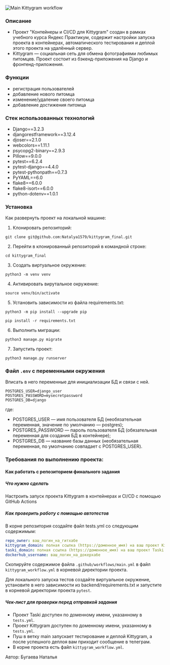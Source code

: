 
![Main Kittygram workflow](https://github.com/Natalya1579/kittygram_final/actions/workflows/kittygram_workflow.yml/badge.svg)

### Описание

- Проект "Контейнеры и CI/CD для Kittygram" создан в рамках учебного курса Яндекс Практикум, содержит настройки запуска проекта в контейнерах, автоматического тестирования и деплой этого проекта на удалённый сервер.
- Kittygram — социальная сеть для обмена фотографиями любимых питомцев. Проект состоит из бэкенд-приложения на Django и фронтенд-приложения.

### Функции
* регистрация пользователей
* добавление нового питомца
* изменение/удаление своего питомца
* добавление достижения питомца


### Стек использованных технологий
* Django==3.2.3  
* djangorestframework==3.12.4
* djoser==2.1.0
* webcolors==1.11.1
* psycopg2-binary==2.9.3
* Pillow==9.0.0
* pytest==6.2.4
* pytest-django==4.4.0
* pytest-pythonpath==0.7.3
* PyYAML==6.0
* flake8==6.0.0
* flake8-isort==6.0.0
* python-dotenv==1.0.1

### Установка
Как развернуть проект на локальной машине:

1. Клонировать репозиторий:
```
git clone git@github.com:Natalya1579/kittygram_final.git
```
2. Перейти в клонированный репозиторий в командной строке:
```
cd kittygram_final
```
3. Создать виртуальное окружение:
```
python3 -m venv venv
```
4. Активировать вирутальное окружение:
```
source venv/bin/activate
```
5. Установить зависимости из файла requirements.txt:
```
python3 -m pip install --upgrade pip
```

```
pip install -r requirements.txt
```
6. Выполнить миграции:
```
python3 manage.py migrate
```
7. Запустить проект:
```
python3 manage.py runserver
```

### Файл `.env` с переменными окружения
Вписать в него переменные для инициализации БД и связи с ней.

```
POSTGRES_USER=django_user
POSTGRES_PASSWORD=mysecretpassword
POSTGRES_DB=django
```

где:
* POSTGRES_USER — имя пользователя БД (необязательная переменная, значение по умолчанию — postgres);
* POSTGRES_PASSWORD — пароль пользователя БД (обязательная переменная для создания БД в контейнере);
* POSTGRES_DB — название базы данных (необязательная переменная, по умолчанию совпадает с POSTGRES_USER).


### Требования по выполнению проекта:

####  Как работать с репозиторием финального задания

##### Что нужно сделать

Настроить запуск проекта Kittygram в контейнерах и CI/CD с помощью GitHub Actions

##### Как проверить работу с помощью автотестов

В корне репозитория создайте файл tests.yml со следующим содержимым:
```yaml
repo_owner: ваш_логин_на_гитхабе
kittygram_domain: полная ссылка (https://доменное_имя) на ваш проект Kittygram
taski_domain: полная ссылка (https://доменное_имя) на ваш проект Taski
dockerhub_username: ваш_логин_на_докерхабе
```

Скопируйте содержимое файла `.github/workflows/main.yml` в файл `kittygram_workflow.yml` в корневой директории проекта.

Для локального запуска тестов создайте виртуальное окружение, установите в него зависимости из backend/requirements.txt и запустите в корневой директории проекта `pytest`.

##### Чек-лист для проверки перед отправкой задания

- Проект Taski доступен по доменному имени, указанному в `tests.yml`.
- Проект Kittygram доступен по доменному имени, указанному в `tests.yml`.
- Пуш в ветку main запускает тестирование и деплой Kittygram, а после успешного деплоя вам приходит сообщение в телеграм.
- В корне проекта есть файл `kittygram_workflow.yml`.

Автор: Бугаева Наталья
